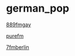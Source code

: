 # german_pop

[889fmgay](http://889fmgay.stream.laut.fm/889fmgay)

[purefm](http://purefm.stream.laut.fm/purefm)

[7fmberlin](http://7fmberlin.stream.laut.fm/7fmberlin)


